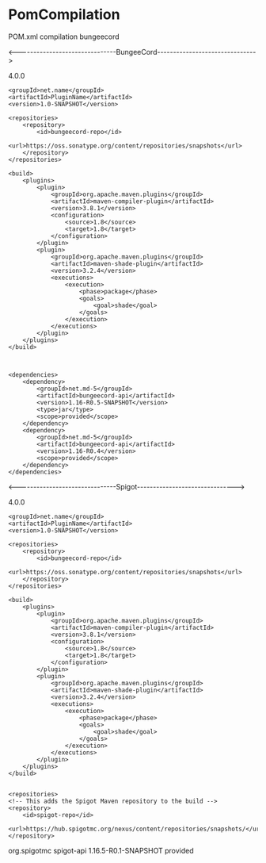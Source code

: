 # PomCompilation
POM.xml compilation bungeecord



<-------------------------------BungeeCord------------------------------->

<?xml version="1.0" encoding="UTF-8"?>
<project xmlns="http://maven.apache.org/POM/4.0.0"
         xmlns:xsi="http://www.w3.org/2001/XMLSchema-instance"
         xsi:schemaLocation="http://maven.apache.org/POM/4.0.0 http://maven.apache.org/xsd/maven-4.0.0.xsd">
    <modelVersion>4.0.0</modelVersion>

    <groupId>net.name</groupId>
    <artifactId>PluginName</artifactId>
    <version>1.0-SNAPSHOT</version>

    <repositories>
        <repository>
            <id>bungeecord-repo</id>
            <url>https://oss.sonatype.org/content/repositories/snapshots</url>
        </repository>
    </repositories>

    <build>
        <plugins>
            <plugin>
                <groupId>org.apache.maven.plugins</groupId>
                <artifactId>maven-compiler-plugin</artifactId>
                <version>3.8.1</version>
                <configuration>
                    <source>1.8</source>
                    <target>1.8</target>
                </configuration>
            </plugin>
            <plugin>
                <groupId>org.apache.maven.plugins</groupId>
                <artifactId>maven-shade-plugin</artifactId>
                <version>3.2.4</version>
                <executions>
                    <execution>
                        <phase>package</phase>
                        <goals>
                            <goal>shade</goal>
                        </goals>
                    </execution>
                </executions>
            </plugin>
        </plugins>
    </build>



    <dependencies>
        <dependency>
            <groupId>net.md-5</groupId>
            <artifactId>bungeecord-api</artifactId>
            <version>1.16-R0.5-SNAPSHOT</version>
            <type>jar</type>
            <scope>provided</scope>
        </dependency>
        <dependency>
            <groupId>net.md-5</groupId>
            <artifactId>bungeecord-api</artifactId>
            <version>1.16-R0.4</version>
            <scope>provided</scope>
        </dependency>
    </dependencies>

</project>



<-------------------------------Spigot------------------------------->

<?xml version="1.0" encoding="UTF-8"?>
<project xmlns="http://maven.apache.org/POM/4.0.0"
         xmlns:xsi="http://www.w3.org/2001/XMLSchema-instance"
         xsi:schemaLocation="http://maven.apache.org/POM/4.0.0 http://maven.apache.org/xsd/maven-4.0.0.xsd">
    <modelVersion>4.0.0</modelVersion>

    <groupId>net.name</groupId>
    <artifactId>PluginName</artifactId>
    <version>1.0-SNAPSHOT</version>

    <repositories>
        <repository>
            <id>bungeecord-repo</id>
            <url>https://oss.sonatype.org/content/repositories/snapshots</url>
        </repository>
    </repositories>

    <build>
        <plugins>
            <plugin>
                <groupId>org.apache.maven.plugins</groupId>
                <artifactId>maven-compiler-plugin</artifactId>
                <version>3.8.1</version>
                <configuration>
                    <source>1.8</source>
                    <target>1.8</target>
                </configuration>
            </plugin>
            <plugin>
                <groupId>org.apache.maven.plugins</groupId>
                <artifactId>maven-shade-plugin</artifactId>
                <version>3.2.4</version>
                <executions>
                    <execution>
                        <phase>package</phase>
                        <goals>
                            <goal>shade</goal>
                        </goals>
                    </execution>
                </executions>
            </plugin>
        </plugins>
    </build>


    <repositories>
    <!-- This adds the Spigot Maven repository to the build -->
    <repository>
        <id>spigot-repo</id>
        <url>https://hub.spigotmc.org/nexus/content/repositories/snapshots/</url>
    </repository>
</repositories>

<dependencies>
    <!--This adds the Spigot API artifact to the build -->
    <dependency>
           <groupId>org.spigotmc</groupId>
           <artifactId>spigot-api</artifactId>
           <version>1.16.5-R0.1-SNAPSHOT</version>
           <scope>provided</scope>
    </dependency>

</project>


